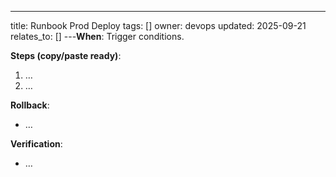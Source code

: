 ---
title: Runbook Prod Deploy
tags: []
owner: devops
updated: 2025-09-21
relates_to: []
---**When**: Trigger conditions.

**Steps (copy/paste ready)**:
1. …
2. …

**Rollback**:
- …

**Verification**:
- …